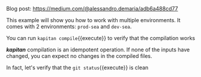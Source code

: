 Blog post: https://medium.com/@alessandro.demaria/adb6a488cd77

This example will show you how to work with multiple environments. It comes with 2 environments: `prod-sea` and `dev-sea`. 

You can run `kapitan compile`{{execute}} to verify that the compilation works

***kapitan*** compilation is an idempotent operation. If none of the inputs have changed, you can expect no changes in the compiled files.

In fact, let's verify that the `git status`{{execute}} is clean
